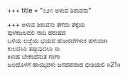 +++
title = "೦೨೧ ಅಳುವ ಶಿಶುವನು"

+++
ಅಳುವ ಶಿಶುವನು ತೆಗೆದು ತೆಕ್ಕೆಯ  
ಪುಳಕಜಲದಲಿ ನಾದಿ ಹರುಷದ  
ಬಳಿಯ ಲಜ್ಜೆಯ ಭಯದ ಹೋರಟೆಗಳುಕಿ ಹಳುವಾಗಿ  
ಕುಲದಸಿರಿ ತಪ್ಪುವುದಲಾ ಸಾ  
ಕಿಳುಹ ಬೇಕೆಂದೆನುತ ಗಂಗಾ  
ಜಲದೊಳಗೆ ಹಾಯ್ಕಿದಳು ಜನದಪವಾದ ಭೀತಿಯಲಿ     ॥21॥